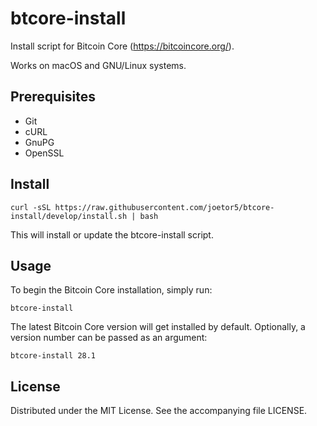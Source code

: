 # btcore-install

Install script for Bitcoin Core (https://bitcoincore.org/).

Works on macOS and GNU/Linux systems.

## Prerequisites

* Git
* cURL
* GnuPG
* OpenSSL

## Install
```
curl -sSL https://raw.githubusercontent.com/joetor5/btcore-install/develop/install.sh | bash
```

This will install or update the btcore-install script.

## Usage

To begin the Bitcoin Core installation, simply run:

```
btcore-install
```

The latest Bitcoin Core version will get installed by default. Optionally, a version number can be passed as an argument:

```
btcore-install 28.1
```

## License

Distributed under the MIT License. See the accompanying file LICENSE.
